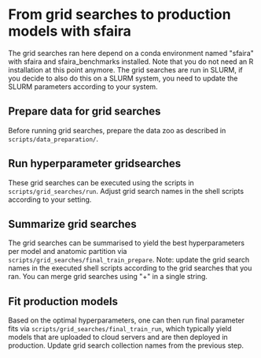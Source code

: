 # From grid searches to production models with sfaira
The grid searches ran here depend on a conda environment named "sfaira" with sfaira and sfaira_benchmarks installed.
Note that you do not need an R installation at this point anymore.
The grid searches are run in SLURM, if you decide to also do this on a SLURM system, you need to update the SLURM parameters according to your system.

## Prepare data for grid searches
Before running grid searches, prepare the data zoo as described in `scripts/data_preparation/`.

## Run hyperparameter gridsearches
These grid searches can be executed using the scripts in `scripts/grid_searches/run`.
Adjust grid search names in the shell scripts according to your setting.

## Summarize grid searches
The grid searches can be summarised to yield the best hyperparameters per model and anatomic partition via `scripts/grid_searches/final_train_prepare`.
Note: update the grid search names in the executed shell scripts according to the grid searches that you ran.
You can merge grid searches using "+" in a single string.

## Fit production models
Based on the optimal hyperparameters, one can then run final parameter fits via `scripts/grid_searches/final_train_run`, which typically yield models that are uploaded to cloud servers and are then deployed in production.
Update grid search collection names from the previous step.
